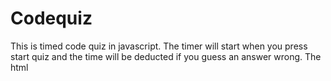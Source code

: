 # Codequiz
This is timed code quiz in javascript. The timer will start when you press start quiz and the time will be deducted if you guess an answer wrong. The html 
